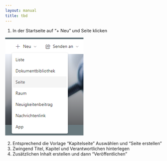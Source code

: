 ```yaml
---
layout: manual
title: tbd
---
```


1. In der Startseite auf “+ Neu” und Seite klicken

![Neue Inhaltsseite](/docs/assets/images/beeConnect/beeConnect-easyINFO-NewPage.png)

2. Entsprechend die Vorlage “Kapitelseite” Auswählen und “Seite erstellen”
3. Zwingend Titel, Kapitel und Verantwortlichen hinterlegen
4. Zusätzlichen Inhalt erstellen und dann “Veröffentlichen”
